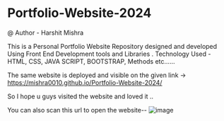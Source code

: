 # Portfolio-Website-2024

@ Author - Harshit Mishra

This is a Personal Portfolio Website Repository designed and developed Using Front End Development tools and Libraries . Technology Used - HTML, CSS, JAVA SCRIPT, BOOTSTRAP, Methods etc......

The same website is deployed and visible on the given link -> https://mishra0010.github.io/Portfolio-Website-2024/

So I hope u guys visited the website and loved it ..


You can also scan this url to open the website--
![image](https://github.com/user-attachments/assets/21fffd29-0789-4636-bfac-984ca3156fab)
